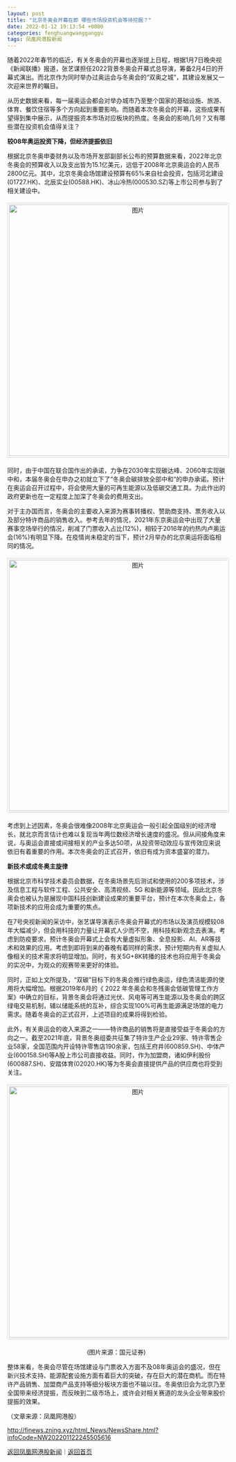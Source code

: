 ```yaml
---
layout: post
title: "北京冬奥会开幕在即 哪些市场投资机会等待挖掘？"
date: 2022-01-12 19:13:54 +0800
categories: fenghuangwangganggu
tags: 凤凰网港股新闻
---
```

<p>随着2022年春节的临近，有关冬奥会的开幕也逐渐提上日程，根据1月7日晚央视《新闻联播》报道，张艺谋担任2022背景冬奥会开幕式总导演，筹备2月4日的开幕式演出。而北京作为同时举办过奥运会与冬奥会的“双奥之城”，其建设发展又一次迎来世界的瞩目。</p><p>从历史数据来看，每一届奥运会都会对举办城市乃至整个国家的基础设施、旅游、体育、餐饮住宿等多个方向起到重要影响。而随着本次冬奥会的开幕，这些成果有望得到集中展示，从而提振资本市场对应板块的热度。冬奥会的影响几何？又有哪些潜在投资机会值得关注？</p><p><strong>较08年奥运投资下降，但经济提振依旧</strong></p><p>根据北京冬奥申委财务以及市场开发部副部长公布的预算数据来看，2022年北京冬奥会的预算收入以及支出皆为15.1亿美元，远低于2008年北京奥运会的人民币2800亿元。其中，北京冬奥会场馆建设预算有65%来自社会投资，包括河北建设(01727.HK)、北辰实业(00588.HK)、冰山冷热(000530.SZ)等上市公司参与到了相关建设中。</p><center><img src="https://dfscdn.dfcfw.com/download/D24962660140890523951_w1080h428.jpg" alt="图片" style="border:#d1d1d1 1px solid;padding:3px;margin:5px 0;" width="580" /></center><p>同时，由于中国在联合国作出的承诺，力争在2030年实现碳达峰、2060年实现碳中和，本届冬奥会在申办之初就立下了“冬奥会碳排放全部中和”的申办承诺。预计在奥运会召开过程中，将会使用大量的可再生能源以及低碳交通工具。为此作出的政府更新也在一定程度上加深了冬奥会的费用支出。</p><p>对于主办国而言，冬奥会的主要收入来源为赛事转播权、赞助商支持、票务收入以及部分特许商品的销售收入。参考去年的情况，2021年东京奥运会中出现了大量赛事空场举行的情况，削减了门票收入占比(12%)，相较于2016年的约热内卢奥运会(16%)有明显下降。在疫情尚未稳定的当下，预计2月举办的北京奥运将面临相同的情况。</p><center><img src="https://dfscdn.dfcfw.com/download/D25370260033863656862_w1080h691.jpg" alt="图片" style="border:#d1d1d1 1px solid;padding:3px;margin:5px 0;" width="580" /></center><p>考虑到上述因素，冬奥会很难像2008年北京奥运会一般引起全国级别的经济增长，就北京而言估计也难以复现当年两位数经济增长速度的盛况。但从间接角度来说，与奥运会直接或间接相关的产业多达50项，从投资带动效应与宣传效应来说依旧有着重要的作用。本次冬奥会的正式召开，依旧有成为资本盛宴的潜力。</p><p><strong>新技术或成冬奥主旋律</strong></p><p>根据北京市科学技术委员会数据，在冬奥场景先后测试和使用的200多项技术，涉及信息工程与软件工程、公共安全、高清视频、5G 和新能源等领域。因此北京冬奥会也被认为是展现中国科技创新建设成果的重要平台，预计在本次冬奥会上，各项新技术的应用会成为重要的焦点。</p><p>在7号央视新闻的采访中，张艺谋导演表示冬奥会开幕式的市场以及演员规模较08年大幅减少，但会用科技的力量让开幕式人少而不空，用科技和新观念去表演。考虑到防疫要求，预计冬奥会开幕式上会有大量虚拟形象、全息投影、AI、AR等技术和效果的应用。考虑到即将到来的春晚有着同样的需求，预计短期内有关虚拟人像相关的技术需求将明显增加。同时，有关5G+8K转播的技术也将应用于冬奥会的实况中，为观众的观赛带来更好的体验。</p><p>同时，正如上文所提及，“双碳”目标下的冬奥会推行绿色奥运，绿色清洁能源的使用将大幅增加。根据2019年6月的《 2022 年冬奥会和冬残奥会低碳管理工作方案》中确立的目标，背景冬奥会将通过光伏、风电等可再生能源以及冬奥会的跨区绿电交易机制，辅以储能系统的互补，综合实现100%可再生能源满足场馆的电力需求。随着冬奥会的正式召开，上述项目的成果将得到检验。</p><p>此外，有关奥运会的收入来源之一——特许商品的销售将是直接受益于冬奥会的方向之一。截至2021年底，背景冬奥组委共征集了特许生产企业29家、特许零售企业58家，全国范围内开设特许零售店190余家，包括王府井(600859.SH)、中体产业(600158.SH)等A股上市公司直接收益。同时，作为加盟商，诸如伊利股份(600887.SH)、安踏体育(02020.HK)等为冬奥会直接提供产品的供应商也将受到关注。</p><center><img src="https://dfscdn.dfcfw.com/download/D25180226625781089802_w878h512.jpg" alt="图片" style="border:#d1d1d1 1px solid;padding:3px;margin:5px 0;" width="580" /></center><p style="text-align:center;">(图片来源：国元证券)</p><p>整体来看，冬奥会尽管在场馆建设与门票收入方面不及08年奥运会的盛况，但在新兴技术支持、能源配套设施方面有着巨大的突破，存在巨大的潜在商机。而在特许产品销售、加盟商产品支持等细分板块方面也不输以往。冬奥依旧会为北京乃至全国带来经济提振，而反映到二级市场上，或许会对相关赛道的龙头企业带来股价提振的效果。</p><p class="em_media">（文章来源：凤凰网港股）</p>

<http://finews.zning.xyz/html_News/NewsShare.html?infoCode=NW202201122245505616>

[返回凤凰网港股新闻](//finews.withounder.com/category/fenghuangwangganggu.html)｜[返回首页](//finews.withounder.com/)